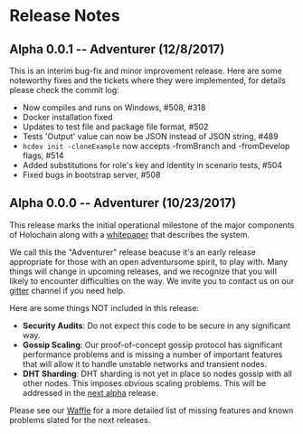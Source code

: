 # Release Notes

## Alpha 0.0.1 --  Adventurer (12/8/2017)

This is an interim bug-fix and minor improvement release.  Here are some noteworthy fixes and the tickets where they were implemented, for details please check the commit log:

- Now compiles and runs on Windows, #508, #318
- Docker installation fixed
- Updates to test file and package file format, #502
- Tests 'Output' value can now be JSON instead of JSON string, #489
- `hcdev init -cloneExample` now accepts -fromBranch and -fromDevelop flags, #514
- Added substitutions for role's key and identity in scenario tests, #504
- Fixed bugs in bootstrap server, #508

## Alpha 0.0.0 --  Adventurer (10/23/2017)

This release marks the initial operational milestone of the major components of Holochain along with a [whitepaper](https://github.com/holochain/holochain-proto/blob/master/holochain.pdf) that describes the system.


We call this the "Adventurer" release beacuse it's an early release appropriate for those with an open adventursome spirit, to play with.  Many  things will change in upcoming releases, and we recognize that you will likely to encounter difficulties on the way. We invite you to contact us on our [gitter](https://gitter.im/metacurrency/holochain) channel if you need help.

Here are some things NOT included in this release:

- **Security Audits**: Do not expect this code to be secure in any significant way.
- **Gossip Scaling**: Our proof-of-concept gossip protocol has significant performance problems and is missing a number of important features that will allow it to handle unstable networks and transient nodes.
- **DHT Sharding**: DHT sharding is not yet in place so nodes gossip with all other nodes.  This imposes obvious scaling problems.  This will be addressed in the [next alpha](https://github.com/holochain/holochain-proto/milestone/12) release.

Please see our [Waffle](https://waffle.io/Holochain/holochain-proto) for a more detailed list of missing features and known problems slated for the next releases.
